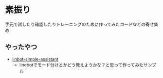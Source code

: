 # 素振り

手元で試したり確認したりトレーニングのために作ってみたコードなどの寄せ集め 

## やったやつ

- [linbot-simple-assistant](./linbot-simple-assistant)
    - linebotでモード分けとかどう教えようかな？と思って作ってみたサンプル
